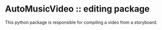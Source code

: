# AutoMusicVideo :: editing package

This python package is responsible for compiling a video from a storyboard.

